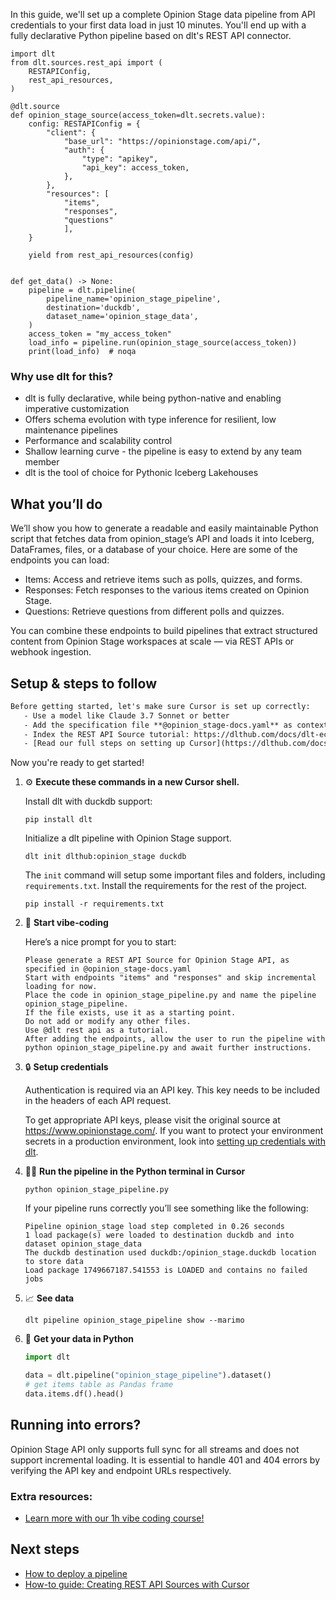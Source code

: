 In this guide, we'll set up a complete Opinion Stage data pipeline from API credentials to your first data load in just 10 minutes. You'll end up with a fully declarative Python pipeline based on dlt's REST API connector.

```python-outcome
import dlt
from dlt.sources.rest_api import (
    RESTAPIConfig,
    rest_api_resources,
)

@dlt.source
def opinion_stage_source(access_token=dlt.secrets.value):
    config: RESTAPIConfig = {
        "client": {
            "base_url": "https://opinionstage.com/api/",
            "auth": {
                "type": "apikey",
                "api_key": access_token,
            },
        },
        "resources": [
            "items",
            "responses",
            "questions"
            ],
    }

    yield from rest_api_resources(config)


def get_data() -> None:
    pipeline = dlt.pipeline(
        pipeline_name='opinion_stage_pipeline',
        destination='duckdb',
        dataset_name='opinion_stage_data', 
    )
    access_token = "my_access_token"
    load_info = pipeline.run(opinion_stage_source(access_token))
    print(load_info)  # noqa
```

### Why use dlt for this?

- dlt is fully declarative, while being python-native and enabling imperative customization
- Offers schema evolution with type inference for resilient, low maintenance pipelines
- Performance and scalability control
- Shallow learning curve - the pipeline is easy to extend by any team member
- dlt is the tool of choice for Pythonic Iceberg Lakehouses

## What you’ll do

We’ll show you how to generate a readable and easily maintainable Python script that fetches data from opinion_stage’s API and loads it into Iceberg, DataFrames, files, or a database of your choice. Here are some of the endpoints you can load:

- Items: Access and retrieve items such as polls, quizzes, and forms.
- Responses: Fetch responses to the various items created on Opinion Stage.
- Questions: Retrieve questions from different polls and quizzes.

You can combine these endpoints to build pipelines that extract structured content from Opinion Stage workspaces at scale — via REST APIs or webhook ingestion.

## Setup & steps to follow

```default
Before getting started, let's make sure Cursor is set up correctly:
   - Use a model like Claude 3.7 Sonnet or better
   - Add the specification file **@opinion_stage-docs.yaml** as context
   - Index the REST API Source tutorial: https://dlthub.com/docs/dlt-ecosystem/verified-sources/rest_api/ and add it to context as **@dlt rest api**
   - [Read our full steps on setting up Cursor](https://dlthub.com/docs/dlt-ecosystem/llm-tooling/cursor-restapi#23-configuring-cursor-with-documentation)
```

Now you're ready to get started! 

1. ⚙️ **Execute these commands in a new Cursor shell.**
    
    Install dlt with duckdb support:
    ```shell
    pip install dlt
    ```

    Initialize a dlt pipeline with Opinion Stage support.
    ```shell
    dlt init dlthub:opinion_stage duckdb
    ```

    The `init` command will setup some important files and folders, including `requirements.txt`. Install the requirements for the rest of the project.
    ```shell
    pip install -r requirements.txt
    ```
    
2. 🤠 **Start vibe-coding**
    
    Here’s a nice prompt for you to start: 
    
    ```prompt
    Please generate a REST API Source for Opinion Stage API, as specified in @opinion_stage-docs.yaml 
    Start with endpoints "items" and "responses" and skip incremental loading for now. 
    Place the code in opinion_stage_pipeline.py and name the pipeline opinion_stage_pipeline. 
    If the file exists, use it as a starting point. 
    Do not add or modify any other files. 
    Use @dlt rest api as a tutorial. 
    After adding the endpoints, allow the user to run the pipeline with python opinion_stage_pipeline.py and await further instructions.
    ```

    
3. 🔒 **Setup credentials** 
    
    Authentication is required via an API key. This key needs to be included in the headers of each API request.
    
    To get appropriate API keys, please visit the original source at https://www.opinionstage.com/.
    If you want to protect your environment secrets in a production environment, look into [setting up credentials with dlt](https://dlthub.com/docs/walkthroughs/add_credentials).
    
4. 🏃‍♀️ **Run the pipeline in the Python terminal in Cursor**
    
    ```shell
    python opinion_stage_pipeline.py
    ```
    
    If your pipeline runs correctly you’ll see something like the following:
    
    ```shell
    Pipeline opinion_stage load step completed in 0.26 seconds
    1 load package(s) were loaded to destination duckdb and into dataset opinion_stage_data
    The duckdb destination used duckdb:/opinion_stage.duckdb location to store data
    Load package 1749667187.541553 is LOADED and contains no failed jobs
    ```
    
5. 📈 **See data**
    
    ```shell
    dlt pipeline opinion_stage_pipeline show --marimo
    ```
    
6. 🐍 **Get your data in Python**
    
    ```python
    import dlt

   data = dlt.pipeline("opinion_stage_pipeline").dataset()
   # get items table as Pandas frame
   data.items.df().head()
    ```

## Running into errors?

Opinion Stage API only supports full sync for all streams and does not support incremental loading. It is essential to handle 401 and 404 errors by verifying the API key and endpoint URLs respectively.

### Extra resources:

- [Learn more with our 1h vibe coding course!](https://www.youtube.com/watch?v=GGid70rnJuM)

## Next steps

- [How to deploy a pipeline](https://dlthub.com/docs/walkthroughs/deploy-a-pipeline)
- [How-to guide: Creating REST API Sources with Cursor](https://dlthub.com/docs/dlt-ecosystem/llm-tooling/cursor-restapi)